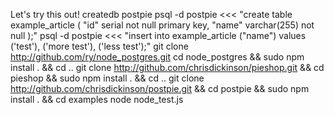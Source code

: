 Let's try this out!
    createdb postpie 
    psql -d postpie <<< "create table example_article ( \"id\" serial not null primary key, \"name\" varchar(255) not null );"
    psql -d postpie <<< "insert into example_article (\"name\") values ('test'), ('more test'), ('less test');"
    git clone http://github.com/ry/node_postgres.git
    cd node_postgres && sudo npm install . && cd ..
    git clone http://github.com/chrisdickinson/pieshop.git && cd pieshop && sudo npm install . && cd ..
    git clone http://github.com/chrisdickinson/postpie.git && cd postpie && sudo npm install . && cd examples
    node node_test.js
